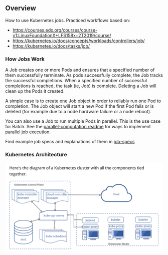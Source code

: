 ## Overview
How to use Kubernetes jobs. Practiced workflows based on:
* https://courses.edx.org/courses/course-v1:LinuxFoundationX+LFS158x+2T2019/course/
* https://kubernetes.io/docs/concepts/workloads/controllers/job/
* https://kubernetes.io/docs/tasks/job/

### How Jobs Work
A Job creates one or more Pods and ensures that a specified number of them successfully terminate. As pods successfully complete, the Job tracks the successful completions. When a specified number of successful completions is reached, the task (ie, Job) is complete. Deleting a Job will clean up the Pods it created.

A simple case is to create one Job object in order to reliably run one Pod to completion. The Job object will start a new Pod if the first Pod fails or is deleted (for example due to a node hardware failure or a node reboot).

You can also use a Job to run multiple Pods in parallel. This is the use case for Batch. See the [parallel-computation readme](parallel-computation/README.md) for ways to implement  parallel job execution.

Find example job specs and explanations of them in [job-specs](job-specs)

### Kubernetes Architecture
![kubernetes cluster, from kubernetes docs](complete-kubernetes-cluster.png)